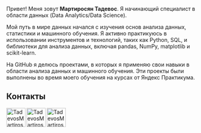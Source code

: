 Привет! Меня зовут **Мартиросян Тадевос**. Я начинающий специалист в области данных (Data Analytics/Data Science).

Мой путь в мире данных начался с изучения основ анализа данных, статистики и машинного обучения. Я активно практикуюсь в использовании инструментов и технологий, таких как Python, SQL, и библиотеки для анализа данных, включая pandas, NumPy, matplotlib и scikit-learn.

На GitHub я делюсь проектами, в которых я применяю свои навыки в области анализа данных и машинного обучения. Эти проекты были выполнены во время моего обучения на курсах от Яндекс Практикума.

## Контакты

[<img align="left" alt="TadevosMartirosyan | Twitter" width="50px" src="https://upload.wikimedia.org/wikipedia/commons/thumb/8/82/Telegram_logo.svg/1200px-Telegram_logo.svg.png" />][Telegram]
[<img align="left" alt="TadevosMartirosyan | Twitter" width="50px" src="https://img.goodfon.ru/original/2048x2048/5/bd/logotip-vk-ikonka-vk-znachok-vk-ikonki-sotssetei-logo-vk.jpg" />][VK]
[<img align="left" alt="TadevosMartirosyan | Twitter" width="50px" src="https://cdn-icons-png.flaticon.com/512/174/174857.png" />][linkedin]



[Telegram]: https://t.me/MTK020401
[VK]: https://vk.com/tutunio
[linkedin]: https://www.linkedin.com/in/tadevos-martirosyan-14807b290/

